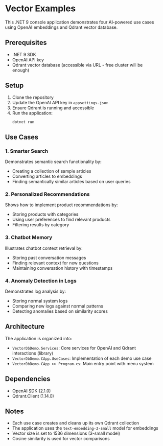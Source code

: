 # Vector Examples

This .NET 9 console application demonstrates four AI-powered use cases using OpenAI embeddings and Qdrant vector database.

## Prerequisites

- .NET 9 SDK
- OpenAI API key
- Qdrant vector database (accessible via URL - free cluster will be enough)

## Setup

1. Clone the repository
2. Update the OpenAI API key in `appsettings.json`
3. Ensure Qdrant is running and accessible
4. Run the application:
   ```bash
   dotnet run
   ```

## Use Cases

### 1. Smarter Search
Demonstrates semantic search functionality by:
- Creating a collection of sample articles
- Converting articles to embeddings
- Finding semantically similar articles based on user queries

### 2. Personalized Recommendations
Shows how to implement product recommendations by:
- Storing products with categories
- Using user preferences to find relevant products
- Filtering results by category

### 3. Chatbot Memory
Illustrates chatbot context retrieval by:
- Storing past conversation messages
- Finding relevant context for new questions
- Maintaining conversation history with timestamps

### 4. Anomaly Detection in Logs
Demonstrates log analysis by:
- Storing normal system logs
- Comparing new logs against normal patterns
- Detecting anomalies based on similarity scores

## Architecture

The application is organized into:
- `VectorDbDemo.Services`: Core services for OpenAI and Qdrant interactions (library)
- `VectorDbDemo.CApp.UseCases`: Implementation of each demo use case
- `VectorDbDemo.CApp >> Program.cs`: Main entry point with menu system

## Dependencies

- OpenAI SDK (2.1.0) 
- Qdrant.Client (1.14.0)

## Notes

- Each use case creates and cleans up its own Qdrant collection
- The application uses the `text-embedding-3-small` model for embeddings
- Vector size is set to 1536 dimensions (3-small model)
- Cosine similarity is used for vector comparisons 